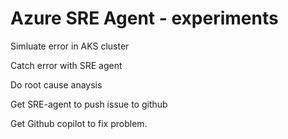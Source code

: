 # Azure SRE Agent - experiments

Simluate error in AKS cluster

Catch error with SRE agent

Do root cause anaysis

Get SRE-agent to push issue to github

Get Github copilot to fix problem.




